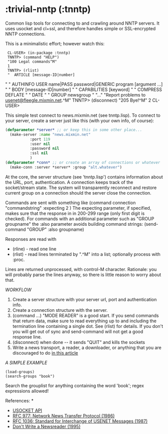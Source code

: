 # :trivial-nntp (:tnntp)
Common lisp tools for connecting to and crawling around NNTP servers.  It uses usocket and cl+ssl, and therefore handles simple or SSL-encrypted NNTP connections.

This is a minimalistic effort; however watch this:
    
     CL-USER> (in-package :tnntp)
     TNNTP> (command "HELP")
     "100 Legal commands^M"
     1
     TNNTP> (rlist)
	 "  ARTICLE [message-ID|number]"
	 "  AUTHINFO USER name|PASS password|GENERIC program [argument ...]"
	 "  BODY [message-ID|number]" "  CAPABILITIES [keyword]"
	 "  COMPRESS DEFLATE" "  DATE" "  GROUP newsgroup"
	 "..."
     "Report problems to <usenet@fleegle.mixmin.net>.^M"
     TNNTP> (disconnect)
    "205 Bye!^M"
    2
    CL-USER>

This simple test connect to news.mixmin.net (see tnntp.lisp).  To connect to your server, create a server just like this (with your own info, of course):
```lisp
(defparameter *server* ;; or keep this in some other place...
  (make-server :name "news.mixmin.net"
	       :port 119
	       :user nil
	       :password nil
	       :ssl nil
	       )
(defparameter *conn* ;; or create an array of connections or whatever
  (make-conn :server *server* :group "alt.whatever")
```

At the core, the server structure (see 'tnntp.lisp') contains information about the URL, port, authentication.  A connection keeps track of the socket/stream state.  The system will transparently reconnect and restore current group on a connection should the server close the connection.

Commands are sent with something like 
    (command connection "commandstring" :expecting 2 )
The expecting parameter, if specified, makes sure that the response in in 200-299 range (only first digit is checked).
For commands with an additional parameter such as "GROUP groupname" the :also parameter avoids building command strings:
    (send-command "GROUP" :also groupname) 

Responses are read with

- (rline) - read one line
- (rlist) - read lines terminated by ".^M" into a list; optionally process with :proc.

Lines are returned unprocessed, with control-M character.  Rationale: you will probably parse the lines anyway, so there is little reason to worry about that.

*WORKFLOW*

1. Create a server structure with your server url, port and authentication info.
2. Create a connection structure with the server.
3. (command ...) "MODE READER" is a good start.  If you send commands that return data, make sure to read everything up to and including the termination line containing a single dot.  See (rlist) for details.  If you don't you will get out of sync and send-command will not get a good response line.
4. (disconnect) when done -- it sends "QUIT" and kills the sockets
5. Write a news transport, a reader, a downloader, or anything that you are discouraged to do [in this article](http://newsreaders.com/misc/twpierce/news/newsreader-manifesto.html)

*A SIMPLE EXAMPLE*

    (load-groups)
    (search-groups "book")

Search the grouplist for anything containing the word 'book'; regex expressions allowed!

References:
* 
* [USOCKET API](http://quickdocs.org/usocket/api)
* [RFC 977: Network News Transfer Protocol (1986)](http://newsreaders.com/misc/twpierce/news/rfc977.html)
* [RFC 1036: Standard for Interchange of USENET Messages (1987)](http://newsreaders.com/misc/twpierce/news/rfc1036.html)
* [Don't Write a Newsreader (1995)](http://newsreaders.com/misc/twpierce/news/newsreader-manifesto.html)
